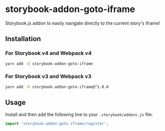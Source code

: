 # storybook-addon-goto-iframe

Storybook.js addon to easily navigate directly to the current story's iframe!

## Installation

### For Storybook v4 and Webpack v4

```sh
yarn add -D storybook-addon-goto-iframe
```

### For Storybook v3 and Webpack v3

```sh
yarn add -D storybook-addon-goto-iframe@^1.0.0
```

## Usage

Install and then add the following line to your `.storybook/addons.js` file:

```js
import 'storybook-addon-goto-iframe/register';
```
